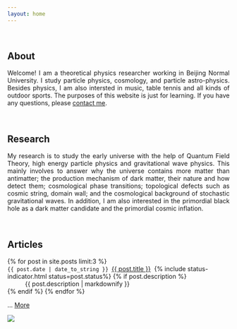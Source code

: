 ```yaml
---
layout: home
---
```

<div class="user-details">
<p id="about" style="text-align: justify;"> &nbsp;&nbsp;&nbsp;&nbsp;
<h2> About </h2>
<p style="text-align: justify;">Welcome! I am a theoretical physics researcher working in Beijing Normal University. I study particle physics, cosmology, and particle astro-physics. Besides physics, I am also intersted in music, table tennis and all kinds of outdoor sports. The purposes of this website is just for learning. If you have any questions, please  <a href="mailto:siulee_physics@hotmail.com">contact me</a>. </p>
	
<div class="user-details2">
<p id="research" style="text-align: justify;"> &nbsp;&nbsp;&nbsp;&nbsp;
<h2> Research  </h2>
<p style="text-align: justify;"> My research is to study the early universe with the help of Quantum Field Theory, high energy particle physics and gravitational wave physics. This mainly involves to answer why the universe contains more matter than antimatter; the production mechanism of dark matter, their nature and how detect them; cosmological phase transitions; topological defects such as cosmic string, domain wall; and the cosmological background of stochastic gravitational waves. In addition, I am also interested in the primordial black hole as a dark matter candidate and the primordial cosmic inflation.</p> 
	
<div class="user-details3">
<p id="articles" style="text-align: justify;"> &nbsp;&nbsp;&nbsp;&nbsp;
<h2>Articles</h2>
<dl>
	{% for post in site.posts limit:3 %}
	<dt><code>{{ post.date | date_to_string }} </code><i class="fas fa-angle-double-right" aria-hidden="true"></i><a href="{{ post.url }}">{{ post.title }}</a> &nbsp;{% include status-indicator.html status=post.status%}
	{% if post.description %}
 <dd style="text-align: justify">{{ post.description | markdownify }}
    </dd>
	{% endif %}
	{% endfor %}
	<p>... <a href="https://xiufeilee.github.io/blog/">More</a> </p> 

	
	
<div class="analytics">
	<body><a href="https://clustrmaps.com/site/1bjxv" title="Visit tracker"><img src="//www.clustrmaps.com/map_v2.png?d=tv84NyostHCuo1rKof-Rf9piViA_BTs7xK52OQTe24c&cl=ffffff"></a></body> 
</div>

